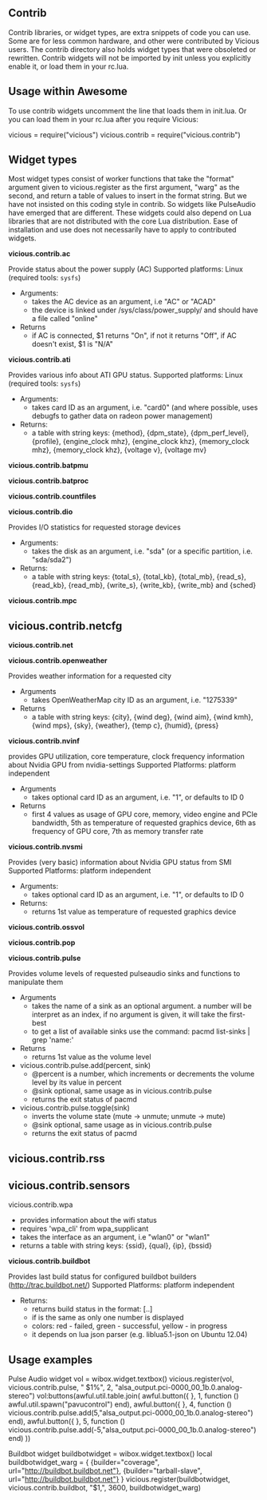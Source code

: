 Contrib
-------
Contrib libraries, or widget types, are extra snippets of code you can
use. Some are for less common hardware, and other were contributed by
Vicious users. The contrib directory also holds widget types that were
obsoleted or rewritten. Contrib widgets will not be imported by init
unless you explicitly enable it, or load them in your rc.lua.


Usage within Awesome
--------------------
To use contrib widgets uncomment the line that loads them in
init.lua. Or you can load them in your rc.lua after you require
Vicious:

  vicious = require("vicious")
  vicious.contrib = require("vicious.contrib")


Widget types
------------
Most widget types consist of worker functions that take the "format"
argument given to vicious.register as the first argument, "warg" as
the second, and return a table of values to insert in the format
string. But we have not insisted on this coding style in contrib. So
widgets like PulseAudio have emerged that are different. These widgets
could also depend on Lua libraries that are not distributed with the
core Lua distribution. Ease of installation and use does not
necessarily have to apply to contributed widgets.

**vicious.contrib.ac**

Provide status about the power supply (AC)
Supported platforms: Linux (required tools: `sysfs`)

- Arguments:
  * takes the AC device as an argument, i.e "AC" or "ACAD"
  * the device is linked under /sys/class/power_supply/ and should
    have a file called "online"
- Returns
  * if AC is connected, $1 returns "On", if not it returns "Off",
    if AC doesn't exist, $1 is "N/A"

**vicious.contrib.ati**

Provides various info about ATI GPU status.
Supported platforms: Linux (required tools: `sysfs`)

- Arguments:
  * takes card ID as an argument, i.e. "card0" (and where possible,
    uses debugfs to gather data on radeon power management)
- Returns:
  * a table with string keys: {method}, {dpm_state},
    {dpm_perf_level}, {profile}, {engine_clock mhz}, {engine_clock khz},
    {memory_clock mhz}, {memory_clock khz}, {voltage v}, {voltage mv}

**vicious.contrib.batpmu**

**vicious.contrib.batproc**

**vicious.contrib.countfiles**

**vicious.contrib.dio**

Provides I/O statistics for requested storage devices

- Arguments:
  - takes the disk as an argument, i.e. "sda" (or a specific
    partition, i.e. "sda/sda2")
- Returns:
  - a table with string keys: {total_s}, {total_kb}, {total_mb},
    {read_s}, {read_kb}, {read_mb}, {write_s}, {write_kb}, {write_mb}
    and {sched}

**vicious.contrib.mpc**

vicious.contrib.netcfg
  -

**vicious.contrib.net**

**vicious.contrib.openweather**

Provides weather information for a requested city

- Arguments
  * takes OpenWeatherMap city ID as an argument, i.e. "1275339"
- Returns
  * a table with string keys: {city}, {wind deg}, {wind aim},
    {wind kmh}, {wind mps}, {sky}, {weather}, {temp c}, {humid}, {press}

**vicious.contrib.nvinf**

provides GPU utilization, core temperature, clock frequency information about Nvidia GPU from nvidia-settings
Supported Platforms: platform independent

- Arguments 
  * takes optional card ID as an argument, i.e. "1", or defaults to ID 0
- Returns 
  * first 4 values as usage of GPU core, memory, video engine and
    PCIe bandwidth, 5th as temperature of requested graphics device, 6th
    as frequency of GPU core, 7th as memory transfer rate

**vicious.contrib.nvsmi**

Provides (very basic) information about Nvidia GPU status from SMI
Supported Platforms: platform independent

- Arguments:
  * takes optional card ID as an argument, i.e. "1", or defaults to ID 0
- Returns:
  * returns 1st value as temperature of requested graphics device

**vicious.contrib.ossvol**

**vicious.contrib.pop**

**vicious.contrib.pulse**

Provides volume levels of requested pulseaudio sinks and functions to
manipulate them

- Arguments
  * takes the name of a sink as an optional argument.  a number will
    be interpret as an index, if no argument is given, it will take
    the first-best
  * to get a list of available sinks use the command: pacmd
    list-sinks | grep 'name:'
- Returns
  * returns 1st value as the volume level
- vicious.contrib.pulse.add(percent, sink)
  * @percent is a number, which increments or decrements the volume
    level by its value in percent
  * @sink optional, same usage as in vicious.contrib.pulse
  * returns the exit status of pacmd
- vicious.contrib.pulse.toggle(sink)
  * inverts the volume state (mute -> unmute; unmute -> mute)
  * @sink optional, same usage as in vicious.contrib.pulse
  * returns the exit status of pacmd

vicious.contrib.rss
  -

vicious.contrib.sensors
  -

vicious.contrib.wpa
  - provides information about the wifi status
  - requires 'wpa_cli' from wpa_supplicant
  - takes the interface as an argument, i.e "wlan0" or "wlan1"
  - returns a table with string keys: {ssid}, {qual}, {ip}, {bssid}

**vicious.contrib.buildbot**

Provides last build status for configured buildbot builders (http://trac.buildbot.net/)
Supported Platforms: platform independent

- Returns:
  * returns build status in the format: [<builderName>.<currentBuildNumber>.<lastSuccessfulBuildNumber>]
  * if <currentBuildNumber> is the same as <lastSuccessfulBuildNumber> only one number is displayed
  * <buildNumber> colors: red - failed, green - successful, yellow - in progress
  * it depends on lua json parser (e.g. liblua5.1-json on Ubuntu 12.04)


Usage examples
---------------------------------
Pulse Audio widget
  vol = wibox.widget.textbox()
  vicious.register(vol, vicious.contrib.pulse, " $1%", 2, "alsa_output.pci-0000_00_1b.0.analog-stereo")
  vol:buttons(awful.util.table.join(
    awful.button({ }, 1, function () awful.util.spawn("pavucontrol") end),
    awful.button({ }, 4, function () vicious.contrib.pulse.add(5,"alsa_output.pci-0000_00_1b.0.analog-stereo") end),
    awful.button({ }, 5, function () vicious.contrib.pulse.add(-5,"alsa_output.pci-0000_00_1b.0.analog-stereo") end)
  ))

Buildbot widget
  buildbotwidget = wibox.widget.textbox()
  local buildbotwidget_warg = {
    {builder="coverage", url="http://buildbot.buildbot.net"},
    {builder="tarball-slave", url="http://buildbot.buildbot.net"}
  }
  vicious.register(buildbotwidget, vicious.contrib.buildbot, "$1,", 3600, buildbotwidget_warg)
